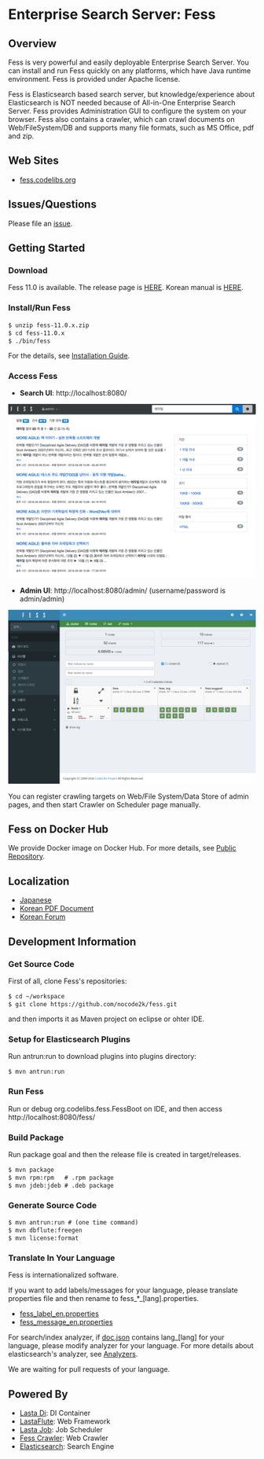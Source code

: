 Enterprise Search Server: Fess 
====

## Overview

Fess is very powerful and easily deployable Enterprise Search Server. You can install and run Fess quickly on any platforms, which have Java runtime environment. Fess is provided under Apache license.

Fess is Elasticsearch based search server, but knowledge/experience about Elasticsearch is NOT needed because of All-in-One Enterprise Search Server. Fess provides Administration GUI to configure the system on your browser. Fess also contains a crawler, which can crawl documents on Web/FileSystem/DB and supports many file formats, such as MS Office, pdf and zip.

## Web Sites

 - [fess.codelibs.org](http://fess.codelibs.org/)

## Issues/Questions

Please file an [issue](https://github.com/codelibs/fess/issues "issue").

## Getting Started

### Download

Fess 11.0 is available.
The release page is [HERE](https://github.com/nocode2k/fess/releases "download").
Korean manual is [HERE](https://github.com/nocode2k/fess/releases/download/11.0.1-ko/Fess-ko_11.0.1_manual.pdf "download").

### Install/Run Fess

    $ unzip fess-11.0.x.zip
    $ cd fess-11.0.x
    $ ./bin/fess

For the details, see [Installation Guide](http://fess.codelibs.org/11.0/install/index.html).

### Access Fess

- **Search UI**: http://localhost:8080/

![Search UI](doc/images/screenshot-search-page.png)

- **Admin UI**: http://localhost:8080/admin/ (username/password is admin/admin)

![Admin UI](doc/images/screenshot-admin-page.png)

You can register crawling targets on Web/File System/Data Store of admin pages, and then start Crawler on Scheduler page manually.

## Fess on Docker Hub

We provide Docker image on Docker Hub. 
For more details, see [Public Repository](https://hub.docker.com/r/codelibs/fess/).

## Localization

 - [Japanese](http://fess.codelibs.org/ja/)
 - [Korean PDF Document](https://github.com/nocode2k/fess/releases/download/11.0.1-ko/Fess-ko_11.0.1_manual.pdf)
 - [Korean Forum](https://github.com/nocode2k/fess-kr-forum)

## Development Information

### Get Source Code

First of all, clone Fess's repositories:

    $ cd ~/workspace
    $ git clone https://github.com/nocode2k/fess.git

and then imports it as Maven project on eclipse or ohter IDE.

### Setup for Elasticsearch Plugins

Run antrun:run to download plugins into plugins directory:

    $ mvn antrun:run

### Run Fess

Run or debug org.codelibs.fess.FessBoot on IDE, and then access http://localhost:8080/fess/

### Build Package

Run package goal and then the release file is created in target/releases.

    $ mvn package
    $ mvn rpm:rpm   # .rpm package
    $ mvn jdeb:jdeb # .deb package

### Generate Source Code

    $ mvn antrun:run # (one time command)
    $ mvn dbflute:freegen
    $ mvn license:format

### Translate In Your Language

Fess is internationalized software.

If you want to add labels/messages for your language, please translate properties file and then rename to fess\_*_[lang].properties.

* [fess_label_en.properties](https://github.com/codelibs/fess/blob/master/src/main/resources/fess_label_en.properties)
* [fess_message_en.properties](https://github.com/codelibs/fess/blob/master/src/main/resources/fess_message_en.properties)

For search/index analyzer, if [doc.json](https://github.com/codelibs/fess/blob/master/src/main/resources/fess_indices/fess/doc.json) contains lang\_[lang] for your language, please modify analyzer for your language. For more details about elasticsearch's analyzer, see [Analyzers](https://www.elastic.co/guide/en/elasticsearch/reference/current/analysis-analyzers.html).

We are waiting for pull requests of your language.

## Powered By

* [Lasta Di](https://github.com/lastaflute/lasta-di "Lasta Di"): DI Container
* [LastaFlute](https://github.com/lastaflute/lastaflute "LastaFlute"): Web Framework
* [Lasta Job](https://github.com/lastaflute/lasta-job "Lasta Job"): Job Scheduler
* [Fess Crawler](https://github.com/codelibs/fess-crawler "Fess Crawler"): Web Crawler
* [Elasticsearch](https://github.com/elastic/elasticsearch "Elasticsearch"): Search Engine
